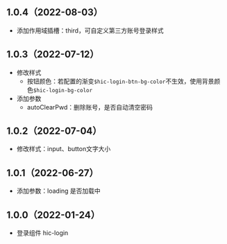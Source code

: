 ## 1.0.4（2022-08-03）
- 添加作用域插槽：third，可自定义第三方账号登录样式
## 1.0.3（2022-07-12）
- 修改样式
	- 按钮颜色：若配置的渐变`$hic-login-btn-bg-color`不生效，使用背景颜色`$hic-login-bg-color`
- 添加参数
	- autoClearPwd：删除账号，是否自动清空密码
## 1.0.2（2022-07-04）
- 修改样式：input、button文字大小
## 1.0.1（2022-06-27）
- 添加参数：loading 是否加载中
## 1.0.0（2022-01-24）
- 登录组件 hic-login
